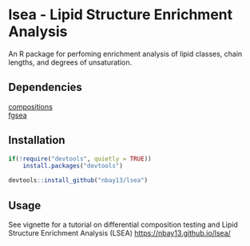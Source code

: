 # lsea - Lipid Structure Enrichment Analysis

An R package for perfoming enrichment analysis of lipid classes, chain lengths, and degrees of unsaturation.

## Dependencies
[compositions](https://cran.r-project.org/web/packages/compositions/index.html) <br />
[fgsea](https://bioconductor.org/packages/release/bioc/html/fgsea.html)

## Installation
```R
if(!require("devtools", quietly = TRUE))
    install.packages("devtools")

devtools::install_github("nbay13/lsea")
```
## Usage
See vignette for a tutorial on differential composition testing and Lipid Structure Enrichment Analysis (LSEA)
https://nbay13.github.io/lsea/
